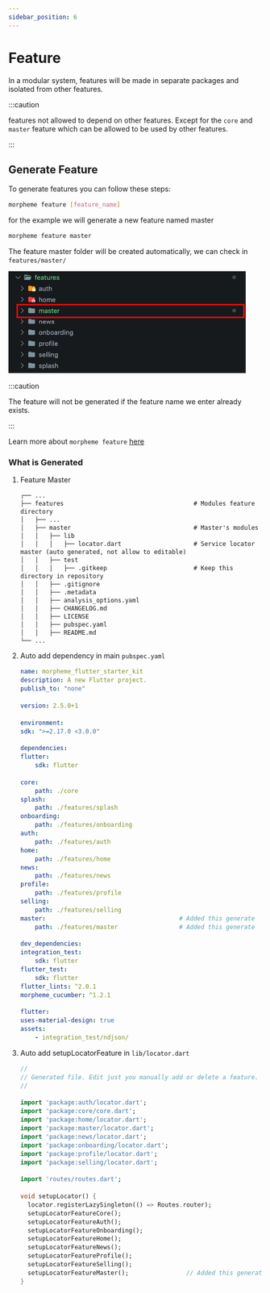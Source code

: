 ```yaml
---
sidebar_position: 6
---
```


# Feature

In a modular system, features will be made in separate packages and isolated from other features.

:::caution

features not allowed to depend on other features. Except for the `core` and `master` feature which can be allowed to be used by other features.

:::

## Generate Feature

To generate features you can follow these steps:

```bash
morpheme feature [feature_name]
```

for the example we will generate a new feature named master

```bash
morpheme feature master
```

The feature master folder will be created automatically, we can check in `features/master/`

![File generated](../../static/img/generate/feature/master_feature.png)

:::caution

The feature will not be generated if the feature name we enter already exists.

:::

Learn more about `morpheme feature` [here](../morpheme_cli/generate/feature)

### What is Generated

1. Feature Master

    ```console title="Folder Structure"
    ┌── ...
    ├── features                                    # Modules feature directory
    │   ├── ...                                  
    │   ├── master                                  # Master's modules
    │   │   ├── lib                          
    │   │   │   ├── locator.dart                    # Service locator master (auto generated, not allow to editable)  
    │   │   ├── test                               
    │   │   │   ├── .gitkeep                        # Keep this directory in repository
    │   │   ├── .gitignore                          
    │   │   ├── .metadata                          
    │   │   ├── analysis_options.yaml                          
    │   │   ├── CHANGELOG.md                          
    │   │   ├── LICENSE                          
    │   │   ├── pubspec.yaml                          
    │   │   ├── README.md                          
    └── ...
    ```

2. Auto add dependency in main `pubspec.yaml`

    ```yaml title="pubspec.yaml"
    name: morpheme_flutter_starter_kit
    description: A new Flutter project.
    publish_to: "none"

    version: 2.5.0+1

    environment:
    sdk: ">=2.17.0 <3.0.0"

    dependencies:
    flutter:
        sdk: flutter

    core:
        path: ./core
    splash:
        path: ./features/splash
    onboarding:
        path: ./features/onboarding
    auth:
        path: ./features/auth
    home:
        path: ./features/home
    news:
        path: ./features/news
    profile:
        path: ./features/profile
    selling:
        path: ./features/selling
    master:                                     # Added this generate
        path: ./features/master                 # Added this generate

    dev_dependencies:
    integration_test:
        sdk: flutter
    flutter_test:
        sdk: flutter
    flutter_lints: ^2.0.1
    morpheme_cucumber: ^1.2.1

    flutter:
    uses-material-design: true
    assets:
        - integration_test/ndjson/
    ```

3. Auto add setupLocatorFeature in `lib/locator.dart`

    ```dart
    //
    // Generated file. Edit just you manually add or delete a feature.
    //

    import 'package:auth/locator.dart';
    import 'package:core/core.dart';
    import 'package:home/locator.dart';
    import 'package:master/locator.dart';
    import 'package:news/locator.dart';
    import 'package:onboarding/locator.dart';
    import 'package:profile/locator.dart';
    import 'package:selling/locator.dart';

    import 'routes/routes.dart';

    void setupLocator() {
      locator.registerLazySingleton(() => Routes.router);
      setupLocatorFeatureCore();
      setupLocatorFeatureAuth();
      setupLocatorFeatureOnboarding();
      setupLocatorFeatureHome();
      setupLocatorFeatureNews();
      setupLocatorFeatureProfile();
      setupLocatorFeatureSelling();
      setupLocatorFeatureMaster();                // Added this generate
    }
    ```
